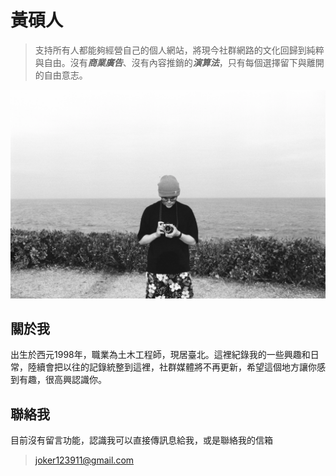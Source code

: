 # 黃碩人

>支持所有人都能夠經營自己的個人網站，將現今社群網路的文化回歸到純粹與自由。沒有***商業廣告***、沒有內容推銷的***演算法***，只有每個選擇留下與離開的自由意志。

![me](./img/me.webp)

## 關於我
出生於西元1998年，職業為土木工程師，現居臺北。這裡紀錄我的一些興趣和日常，陸續會把以往的記錄統整到這裡，社群媒體將不再更新，希望這個地方讓你感到有趣，很高興認識你。

## 聯絡我
目前沒有留言功能，認識我可以直接傳訊息給我，或是聯絡我的信箱
>joker123911@gmail.com